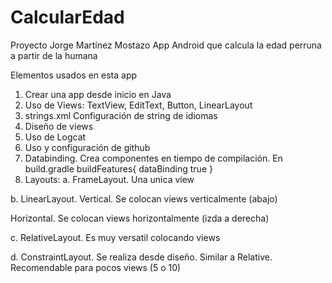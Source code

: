 # CalcularEdad
 Proyecto Jorge Martínez Mostazo
 App Android que calcula la edad perruna a partir de la humana
 
 Elementos usados en esta app
 1. Crear una app desde inicio en Java
 2. Uso de Views: TextView, EditText, Button, LinearLayout
 3. strings.xml Configuración de string de idiomas
 4. Diseño de views
 5. Uso de Logcat
 6. Uso y configuración de github
 7. Databinding. Crea componentes en tiempo de compilación.
 En build.gradle buildFeatures{ dataBinding true }
 8. Layouts:
 a. FrameLayout. Una unica view

 b. LinearLayout. Vertical. Se colocan views verticalmente (abajo)
 
 Horizontal. Se colocan views horizontalmente (izda a derecha)
 
 c. RelativeLayout. Es muy versatil colocando views
 
 d. ConstraintLayout. Se realiza desde diseño. Similar a Relative. Recomendable para pocos views (5 o 10)

